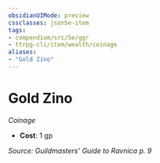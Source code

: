 ```yaml
---
obsidianUIMode: preview
cssclasses: json5e-item
tags:
- compendium/src/5e/ggr
- ttrpg-cli/item/wealth/coinage
aliases: 
- "Gold Zino"
---
```

# Gold Zino
*Coinage*  

- **Cost**: 1 gp

*Source: Guildmasters' Guide to Ravnica p. 9*